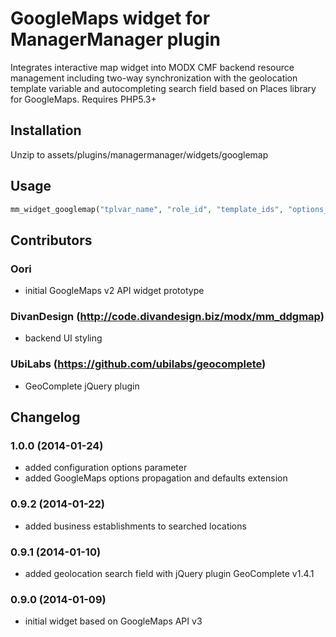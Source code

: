 GoogleMaps widget for ManagerManager plugin
===========================================

Integrates interactive map widget into MODX CMF backend resource management
including two-way synchronization with the geolocation template variable
and autocompleting search field based on Places library for GoogleMaps.
Requires PHP5.3+


Installation
------------
Unzip to assets/plugins/managermanager/widgets/googlemap


Usage
-----
```php
mm_widget_googlemap("tplvar_name", "role_id", "template_ids", "options_arr");
```


Contributors
------------

### Oori
* initial GoogleMaps v2 API widget prototype
### DivanDesign (http://code.divandesign.biz/modx/mm_ddgmap)
* backend UI styling
### UbiLabs (https://github.com/ubilabs/geocomplete)
* GeoComplete jQuery plugin


Changelog
---------

### 1.0.0 (2014-01-24)
- added configuration options parameter
- added GoogleMaps options propagation and defaults extension

### 0.9.2 (2014-01-22)
- added business establishments to searched locations

### 0.9.1 (2014-01-10)
- added geolocation search field with jQuery plugin GeoComplete v1.4.1

### 0.9.0 (2014-01-09)
- initial widget based on GoogleMaps API v3
